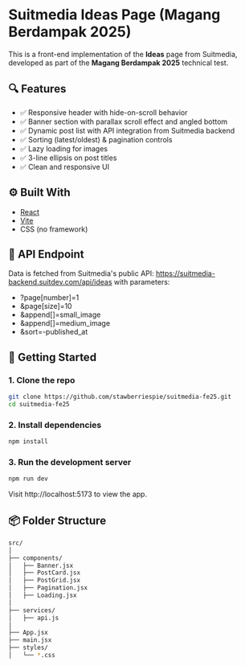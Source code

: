 # Suitmedia Ideas Page (Magang Berdampak 2025)

This is a front-end implementation of the **Ideas** page from Suitmedia, developed as part of the **Magang Berdampak 2025** technical test.

## 🔍 Features

- ✅ Responsive header with hide-on-scroll behavior
- ✅ Banner section with parallax scroll effect and angled bottom
- ✅ Dynamic post list with API integration from Suitmedia backend
- ✅ Sorting (latest/oldest) & pagination controls
- ✅ Lazy loading for images
- ✅ 3-line ellipsis on post titles
- ✅ Clean and responsive UI

## ⚙️ Built With

- [React](https://reactjs.org/)
- [Vite](https://vitejs.dev/)
- CSS (no framework)

## 🔗 API Endpoint

Data is fetched from Suitmedia's public API:
https://suitmedia-backend.suitdev.com/api/ideas
with parameters:
- ?page[number]=1
- &page[size]=10
- &append[]=small_image
- &append[]=medium_image
- &sort=-published_at


## 🚀 Getting Started


### 1. Clone the repo

```bash
git clone https://github.com/stawberriespie/suitmedia-fe25.git
cd suitmedia-fe25
```
### 2. Install dependencies
```bash
npm install
```
### 3. Run the development server
```bash
npm run dev
```
Visit http://localhost:5173 to view the app.

## 📦 Folder Structure
```bash
src/
│
├── components/
│   ├── Banner.jsx
│   ├── PostCard.jsx
│   ├── PostGrid.jsx
│   ├── Pagination.jsx
│   ├── Loading.jsx
│
├── services/
│   ├── api.js
│ 
├── App.jsx
├── main.jsx
├── styles/
│   └── *.css
